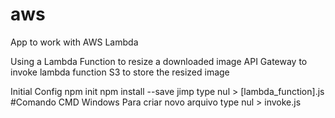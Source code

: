 # aws

App to work with AWS Lambda

Using a Lambda Function to resize a downloaded image
API Gateway to invoke lambda function
S3 to store the resized image


Initial Config
 npm init
 npm install --save jimp
 type nul > [lambda_function].js #Comando CMD Windows Para criar novo arquivo
 type nul > invoke.js
 
